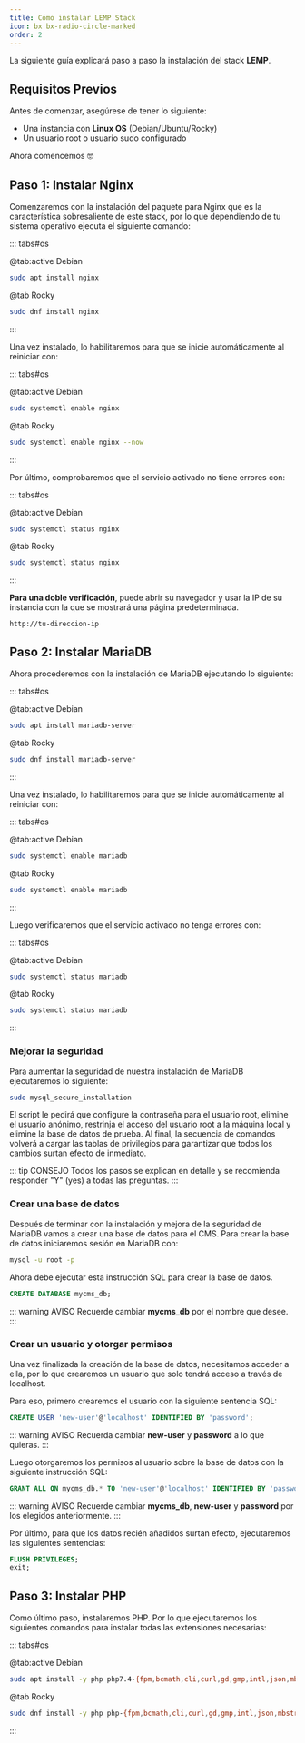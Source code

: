 ```yaml
---
title: Cómo instalar LEMP Stack
icon: bx bx-radio-circle-marked
order: 2
---
```


La siguiente guía explicará paso a paso la instalación del stack **LEMP**.

## Requisitos Previos

Antes de comenzar, asegúrese de tener lo siguiente:

- Una instancia con **Linux OS** (Debian/Ubuntu/Rocky)
- Un usuario root o usuario sudo configurado

Ahora comencemos :nerd_face:

## Paso 1: Instalar Nginx

Comenzaremos con la instalación del paquete para Nginx que es la característica sobresaliente de este stack, por lo que dependiendo de tu sistema operativo ejecuta el siguiente comando:

::: tabs#os

@tab:active Debian

```bash
sudo apt install nginx
```

@tab Rocky

```bash
sudo dnf install nginx
```

:::

Una vez instalado, lo habilitaremos para que se inicie automáticamente al reiniciar con:

::: tabs#os

@tab:active Debian

```bash
sudo systemctl enable nginx
```

@tab Rocky

```bash
sudo systemctl enable nginx --now
```

:::

Por último, comprobaremos que el servicio activado no tiene errores con:

::: tabs#os

@tab:active Debian

```bash
sudo systemctl status nginx
```

@tab Rocky

```bash
sudo systemctl status nginx
```

:::

**Para una doble verificación**, puede abrir su navegador y usar la IP de su instancia con la que se mostrará una página predeterminada.

```
http://tu-direccion-ip
```

## Paso 2: Instalar MariaDB

Ahora procederemos con la instalación de MariaDB ejecutando lo siguiente:

::: tabs#os

@tab:active Debian

```bash
sudo apt install mariadb-server
```

@tab Rocky

```bash
sudo dnf install mariadb-server
```

:::

Una vez instalado, lo habilitaremos para que se inicie automáticamente al reiniciar con:

::: tabs#os

@tab:active Debian

```bash
sudo systemctl enable mariadb
```

@tab Rocky

```bash
sudo systemctl enable mariadb
```

:::

Luego verificaremos que el servicio activado no tenga errores con:

::: tabs#os

@tab:active Debian

```bash
sudo systemctl status mariadb
```

@tab Rocky

```bash
sudo systemctl status mariadb
```

:::

### Mejorar la seguridad

Para aumentar la seguridad de nuestra instalación de MariaDB ejecutaremos lo siguiente:

```bash
sudo mysql_secure_installation
```

El script le pedirá que configure la contraseña para el usuario root, elimine el usuario anónimo, restrinja el acceso del usuario root a la máquina local y elimine la base de datos de prueba. Al final, la secuencia de comandos volverá a cargar las tablas de privilegios para garantizar que todos los cambios surtan efecto de inmediato.

::: tip CONSEJO
Todos los pasos se explican en detalle y se recomienda responder "Y" (yes) a todas las preguntas.
:::

### Crear una base de datos

Después de terminar con la instalación y mejora de la seguridad de MariaDB vamos a crear una base de datos para el CMS. Para crear la base de datos iniciaremos sesión en MariaDB con:

```bash
mysql -u root -p
```

Ahora debe ejecutar esta instrucción SQL para crear la base de datos.

```sql
CREATE DATABASE mycms_db;
```

::: warning AVISO
Recuerde cambiar **mycms_db** por el nombre que desee.
:::

### Crear un usuario y otorgar permisos

Una vez finalizada la creación de la base de datos, necesitamos acceder a ella, por lo que crearemos un usuario que solo tendrá acceso a través de localhost.

Para eso, primero crearemos el usuario con la siguiente sentencia SQL:

```sql
CREATE USER 'new-user'@'localhost' IDENTIFIED BY 'password';
```

::: warning AVISO
Recuerda cambiar **new-user** y **password** a lo que quieras.
:::

Luego otorgaremos los permisos al usuario sobre la base de datos con la siguiente instrucción SQL:

```sql
GRANT ALL ON mycms_db.* TO 'new-user'@'localhost' IDENTIFIED BY 'password';
```

::: warning AVISO
Recuerde cambiar **mycms_db**, **new-user** y **password** por los elegidos anteriormente.
:::

Por último, para que los datos recién añadidos surtan efecto, ejecutaremos las siguientes sentencias:

```sql
FLUSH PRIVILEGES;
exit;
```

## Paso 3: Instalar PHP

Como último paso, instalaremos PHP. Por lo que ejecutaremos los siguientes comandos para instalar todas las extensiones necesarias:

::: tabs#os

@tab:active Debian

```bash
sudo apt install -y php php7.4-{fpm,bcmath,cli,curl,gd,gmp,intl,json,mbstring,mysqlnd,openssl,soap,xml,zip}
```

@tab Rocky

```bash
sudo dnf install -y php php-{fpm,bcmath,cli,curl,gd,gmp,intl,json,mbstring,mysqlnd,openssl,soap,xml,zip}
```

:::
